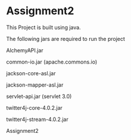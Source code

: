 Assignment2
===========
This Project is built using java.

The following jars are required to run the project

  AlchemyAPI.jar
  
  common-io.jar (apache.commons.io)
  
  jackson-core-asl.jar
  
  jackson-mapper-asl.jar
  
  servlet-api.jar (servlet 3.0)
  
  twitter4j-core-4.0.2.jar
  
  twitter4j-stream-4.0.2.jar

Assignment2
